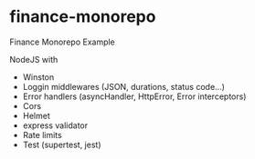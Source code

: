 # finance-monorepo
Finance Monorepo Example

NodeJS with 

- Winston
- Loggin middlewares (JSON, durations, status code...)
- Error handlers (asyncHandler, HttpError, Error interceptors)
- Cors
- Helmet
- express validator
- Rate limits
- Test (supertest, jest)